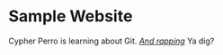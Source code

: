 # Sample Website

Cypher Perro is learning about Git. [*And rapping*](https://www.youtube.com/watch?v=b-Wwsm4ptw0) Ya dig?
